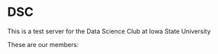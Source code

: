 # DSC
This is a test server for the Data Science Club at Iowa State University

These are our members:
